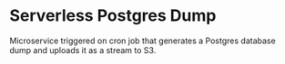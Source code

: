 # Serverless Postgres Dump

Microservice triggered on cron job that generates a Postgres database dump and uploads it as a stream to S3. 
